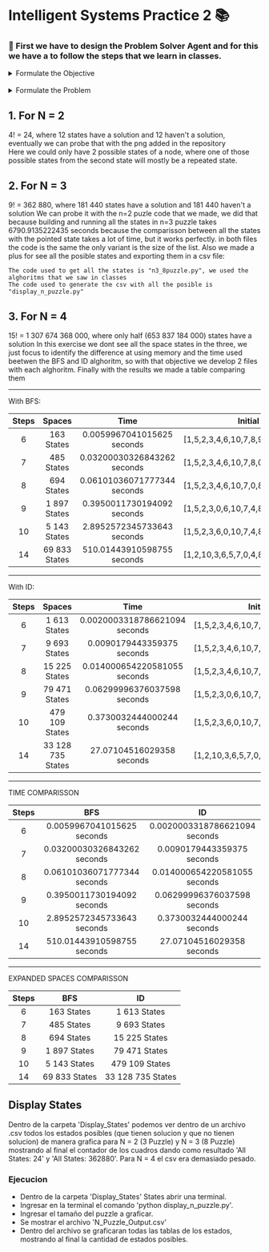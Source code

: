 # Intelligent Systems Practice 2 📚

### 📕 First we have to design the Problem Solver Agent and for this we have a to follow the steps that we learn in classes.


<details>
  <summary>Formulate the Objective</summary>

  	- The first box must be empty.

    - The rest of the boxes must be sorted ascending.

</details>

<br />


<details>
  <summary>Formulate the Problem</summary>

  	- Initial State
		(Messy)
		
	- Objective State
		(Sorted)
		
	- Actions
		Move boxes up down, left right it it's possible.
		
	- Funcion de Transicion
		TR(Current_State,(
		Move Left to Empty, 
		Move Up to Empty,
		Move Right to Empty, 
		Move Down to Empty
		)) -> Succesor_State
		
	- Objective Test
		Check thath the current state equals the goal state

	- Cost of the route
			1

</details>

## 1. For N = 2

4! = 24, where 12 states have a solution and 12 haven't a solution, eventually we can probe that with the png added in the repository  
Here we could only have 2 possible states of a node, where one of those possible states from the second state will mostly be a repeated state.

## 2. For N = 3

9! = 362 880, where 181 440 states have a solution and 181 440 haven't a solution 
	We can probe it with the n=2 puzle code that we made, we did that because building and running all the states in n=3 puzzle takes 6790.9135222435 seconds because the comparisson between all the states with the pointed state takes a lot of time, but it works perfectly. in both files the code is the same the only variant is the size of the list. Also we made a plus for see all the posible states and exporting them in a csv file:

	The code used to get all the states is "n3_8puzzle.py", we used the alghoritms that we saw in classes
	The code used to generate the csv with all the posible is "display_n_puzzle.py"

## 3. For N = 4

15! = 1 307 674 368 000, where only half (653 837 184 000) states have a solution
	In this exercise we dont see all the space states in the three, we just focus to identify the difference at using memory and the time used  beetwen the BFS and ID alghoritm, so with that objective we develop 2 files with each alghoritm. Finally with the results we made a table comparing them


---

With BFS:

Steps | Spaces | Time | Initial State
:---: | :---: | :---: | :---:
6 |  163 States | 0.0059967041015625 seconds | [1,5,2,3,4,6,10,7,8,9,14,11,12,0,13,15]
7 |  485 States | 0.03200030326843262 seconds | [1,5,2,3,4,6,10,7,8,0,14,11,12,9,13,15]
8 |  694 States | 0.06101036071777344 seconds | [1,5,2,3,4,6,10,7,0,8,14,11,12,9,13,15]
9 |  1 897 States | 0.3950011730194092 seconds | [1,5,2,3,0,6,10,7,4,8,14,11,12,9,13,15]
10 |  5 143 States | 2.8952572345733643 seconds | [1,5,2,3,6,0,10,7,4,8,14,11,12,9,13,15]
14 | 69 833 States | 510.01443910598755 seconds | [1,2,10,3,6,5,7,0,4,8,14,11,12,9,13,15]

--- 

With ID:

Steps | Spaces | Time | Initial State
:---: | :---: | :---: | :---:
6 |  1 613 States | 0.0020003318786621094 seconds | [1,5,2,3,4,6,10,7,8,9,14,11,12,0,13,15]
7 |  9 693 States | 0.0090179443359375 seconds | [1,5,2,3,4,6,10,7,8,0,14,11,12,9,13,15]
8 |  15 225 States | 0.014000654220581055 seconds | [1,5,2,3,4,6,10,7,0,8,14,11,12,9,13,15]
9 |  79 471 States | 0.06299996376037598 seconds | [1,5,2,3,0,6,10,7,4,8,14,11,12,9,13,15]
10 |  479 109 States | 0.3730032444000244 seconds | [1,5,2,3,6,0,10,7,4,8,14,11,12,9,13,15]
14 |  33 128 735 States | 27.07104516029358 seconds | [1,2,10,3,6,5,7,0,4,8,14,11,12,9,13,15]

--- 

TIME COMPARISSON  

Steps |  BFS  | ID 
:---: | :---: | :---:
6 | 0.0059967041015625 seconds |  0.0020003318786621094 seconds
7 | 0.03200030326843262 seconds |  0.0090179443359375 seconds
8 | 0.06101036071777344 seconds |  0.014000654220581055 seconds
9 | 0.3950011730194092 seconds |  0.06299996376037598 seconds
10 | 2.8952572345733643 seconds |  0.3730032444000244 seconds
14 | 510.01443910598755 seconds | 27.07104516029358  seconds

---

EXPANDED SPACES COMPARISSON

Steps |  BFS  | ID 
:---: | :---: | :---:
6 | 163 States | 1 613 States
7 | 485 States | 9 693 States
8 | 694 States | 15 225 States
9 | 1 897 States | 79 471 States
10 | 5 143 States | 479 109 States
14 | 69 833 States | 33 128 735 States

## Display States

Dentro de la carpeta 'Display_States' podemos ver dentro de un archivo .csv todos los estados posibles (que tienen solucion y que no tienen solucion) de manera grafica para N = 2 (3 Puzzle) y N = 3 (8 Puzzle) mostrando al final el contador de los cuadros dando como resultado 'All States: 24' y 'All States: 362880'.
Para N = 4 el csv era demasiado pesado.

### Ejecucion
- Dentro de la carpeta 'Display_States' States abrir una terminal.
- Ingresar en la terminal el comando 'python display_n_puzzle.py'.
- Ingresar el tamaño del puzzle a graficar.
- Se mostrar el archivo 'N_Puzzle_Output.csv' 
- Dentro del archivo se graficaran todas las tablas de los estados, mostrando al final la cantidad de estados posibles.




		